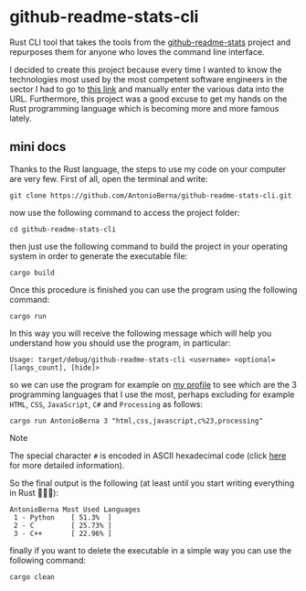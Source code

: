 # github-readme-stats-cli

Rust CLI tool that takes the tools from the [github-readme-stats](https://github.com/anuraghazra/github-readme-stats) project and repurposes them for anyone who loves the command line interface.

I decided to create this project because every time I wanted to know the technologies most used by the most competent software engineers in the sector I had to go to [this link](https://github-readme-stats.vercel.app/api/top-langs/?username=AntonioBerna) and manually enter the various data into the URL. Furthermore, this project was a good excuse to get my hands on the Rust programming language which is becoming more and more famous lately.

## mini docs

Thanks to the Rust language, the steps to use my code on your computer are very few. First of all, open the terminal and write:

```
git clone https://github.com/AntonioBerna/github-readme-stats-cli.git
```

now use the following command to access the project folder:

```
cd github-readme-stats-cli
```

then just use the following command to build the project in your operating system in order to generate the executable file:

```
cargo build
```

Once this procedure is finished you can use the program using the following command:

```
cargo run
```

In this way you will receive the following message which will help you understand how you should use the program, in particular:

```
Usage: target/debug/github-readme-stats-cli <username> <optional=[langs_count], [hide]>
```

so we can use the program for example on [my profile](https://github.com/AntonioBerna) to see which are the 3 programming languages ​​that I use the most, perhaps excluding for example `HTML`, `CSS`, `JavaScript`, `C#` and `Processing` as follows:

```
cargo run AntonioBerna 3 "html,css,javascript,c%23,processing"
```

> [!NOTE]
> The special character `#` is encoded in ASCII hexadecimal code (click [here](https://upload.wikimedia.org/wikipedia/commons/1/1b/ASCII-Table-wide.svg) for more detailed information).

So the final output is the following (at least until you start writing everything in Rust 🧑🏻‍💻):

```
AntonioBerna Most Used Languages
 1 - Python    [ 51.3%  ]
 2 - C         [ 25.73% ]
 3 - C++       [ 22.96% ]
```

finally if you want to delete the executable in a simple way you can use the following command:

```
cargo clean
```
